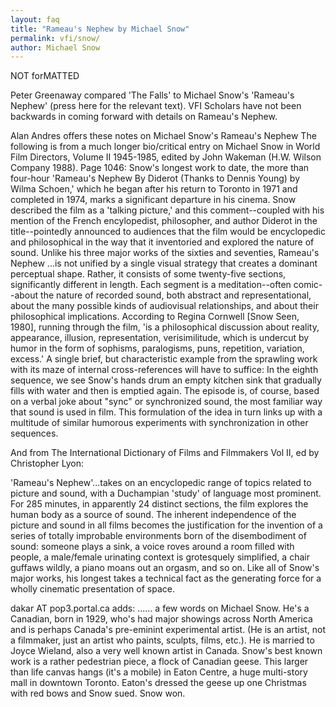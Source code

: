 ```yaml
---
layout: faq
title: "Rameau's Nephew by Michael Snow"
permalink: vfi/snow/
author: Michael Snow
---
```


NOT forMATTED

Peter Greenaway compared 'The Falls' to Michael Snow's 'Rameau's Nephew' (press here for the relevant text). VFI Scholars have not been backwards in coming forward with details on Rameau's Nephew.


Alan Andres offers these notes on Michael Snow's Rameau's Nephew
The following is from a much longer bio/critical entry on Michael Snow in World Film Directors, Volume II 1945-1985, edited by John Wakeman (H.W. Wilson Company 1988).
Page 1046:
Snow's longest work to date, the more than four-hour 'Rameau's Nephew By Diderot (Thanks to Dennis Young) by Wilma Schoen,' which he began after his return to Toronto in 1971 and completed in 1974, marks a significant departure in his cinema. Snow described the film as a 'talking picture,' and this comment--coupled with his mention of the French encylopedist, philosopher, and author Diderot in the title--pointedly announced to audiences that the film would be encyclopedic and philosophical in the way that it inventoried and explored the nature of sound. Unlike his three major works of the sixties and seventies, Rameau's Nephew ...is not unified by a single visual strategy that creates a dominant perceptual shape. Rather, it consists of some twenty-five sections, significantly different in length. Each segment is a meditation--often comic--about the nature of recorded sound, both abstract and representational, about the many possible kinds of audiovisual relationships, and about their philosophical implications. According to Regina Cornwell [Snow Seen, 1980], running through the film, 'is a philosophical discussion about reality, appearance, illusion, representation, verisimilitude, which is undercut by humor in the form of sophisms, paralogisms, puns, repetition, variation, excess.' A single brief, but characteristic example from the sprawling work with its maze of internal cross-references will have to suffice: In the eighth sequence, we see Snow's hands drum an empty kitchen sink that gradually fills with water and then is emptied again. The episode is, of course, based on a verbal joke about "sync" or synchronized sound, the most familiar way that sound is used in film. This formulation of the idea in turn links up with a multitude of similar humorous experiments with synchronization in other sequences.

And from The International Dictionary of Films and Filmmakers Vol II, ed by Christopher Lyon:

'Rameau's Nephew'...takes on an encyclopedic range of topics related to picture and sound, with a Duchampian 'study' of language most prominent. For 285 minutes, in apparently 24 distinct sections, the film explores the human body as a source of sound. The inherent independence of the picture and sound in all films becomes the justification for the invention of a series of totally improbable environments born of the disembodiment of sound: someone plays a sink, a voice roves around a room filled with people, a male/female urinating context is grotesquely simplified, a chair guffaws wildly, a piano moans out an orgasm, and so on. Like all of Snow's major works, his longest takes a technical fact as the generating force for a wholly cinematic presentation of space.


dakar AT pop3.portal.ca adds:
...... a few words on Michael Snow. He's a Canadian, born in 1929, who's had major showings across North America and is perhaps Canada's pre-eminint experimental artist. (He is an artist, not a filmmaker, just an artist who paints, sculpts, films, etc.). He is married to Joyce Wieland, also a very well known artist in Canada.
Snow's best known work is a rather pedestrian piece, a flock of Canadian geese. This larger than life canvas hangs (it's a mobile) in Eaton Centre, a huge multi-story mall in downtown Toronto. Eaton's dressed the geese up one Christmas with red bows and Snow sued. Snow won.